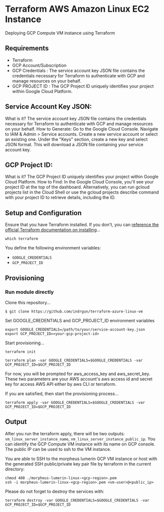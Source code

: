 # Terraform AWS Amazon Linux EC2 Instance

Deploying GCP Compute VM instance using Terraform

## Requirements

- Terraform
- GCP Account/Subscription
- GCP Credentials : The service account key JSON file contains the credentials necessary for Terraform to authenticate with GCP and manage resources on your behalf.
- GCP PROJECT ID :  The GCP Project ID uniquely identifies your project within Google Cloud Platform.

## Service Account Key JSON:
What is it? The service account key JSON file contains the credentials necessary for Terraform to authenticate with GCP and manage resources on your behalf.
How to Generate:
Go to the Google Cloud Console.
Navigate to IAM & Admin > Service accounts.
Create a new service account or select an existing one.
Under the "Keys" section, create a new key and select JSON format.
This will download a JSON file containing your service account key.

## GCP Project ID:
What is it? The GCP Project ID uniquely identifies your project within Google Cloud Platform.
How to Find:
In the Google Cloud Console, you'll see your project ID at the top of the dashboard.
Alternatively, you can run gcloud projects list in the Cloud Shell or use the gcloud projects describe command with your project ID to retrieve details, including the ID.


## Setup and Configuration

Ensure that you have Terraform installed. If you don't, you can [reference the official Terraform documentation on installing](https://www.terraform.io/intro/getting-started/install.html)...

```
which terraform
```

You define the following environment variables:

- `GOOGLE_CREDENTIALS`
- `GCP_PROJECT_ID`


## Provisioning

### Run module directly

Clone this repository...
```
$ git clone https://github.com/indrgun/terraform-azure-linux-vm
```

Set GOOGLE_CREDENTIALS and GCP_PROJECT_ID environment variables
```
export GOOGLE_CREDENTIALS=/path/to/your/service-account-key.json
export GCP_PROJECT_ID=<your-gcp-project-id>
```

Start provisioning...
```
terraform init
```

```
terraform plan -var GOOGLE_CREDENTIALS=$GOOGLE_CREDENTIALS -var GCP_PROJECT_ID=$GCP_PROJECT_ID
```

For now, you will be prompted for aws_access_key and aws_secret_key.  These two parameters are your AWS account's aws access id and secret key for access AWS API either by aws CLI or terraform.

If you are satisfied, then start the provisioning process...

```
terraform apply -var GOOGLE_CREDENTIALS=$GOOGLE_CREDENTIALS -var GCP_PROJECT_ID=$GCP_PROJECT_ID
```

## Output
After you run the terraform apply, there will be two outputs: `vm_linux_server_instance_name`, `vm_linux_server_instance_public_ip`. You can identify the GCP Compute VM instance with its name on GCP console.  The public IP can be used to ssh to the VM instance.

You are able to SSH to the morpheus lumerin GCP VM instance or host with the generated SSH public/private key pair file by terraform in the current directory:

```
chmod 400 ./morpheus-lumerin-linux-<gcp-region>.pem
ssh -i morpheus-lumerin-linux-<gcp-region>.pem <vm-user>@<public_ip>
```

Please do not forget to destroy the services with:

```
terraform destroy -var GOOGLE_CREDENTIALS=$GOOGLE_CREDENTIALS -var GCP_PROJECT_ID=$GCP_PROJECT_ID
```




